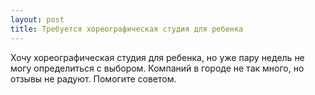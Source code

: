 ```yaml
---
layout: post 
title: Требуется хореографическая студия для ребенка 
--- 
```

Хочу хореографическая студия для ребенка, но уже пару недель не могу определиться с выбором. Компаний в городе не так много, но отзывы не радуют. Помогите советом.